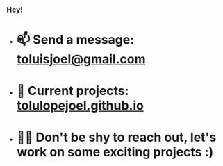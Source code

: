 ### Hey!

- # 📫 Send a message: toluisjoel@gmail.com
- # 💼 Current projects: [tolulopejoel.github.io](https://tolulopejoel.github.io)
- # 🤝🏻 Don't be shy to reach out, let's work on some exciting projects :)

